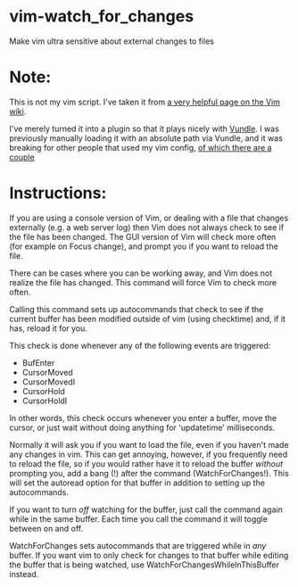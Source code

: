 vim-watch_for_changes
=====================

Make vim ultra sensitive about external changes to files

Note:
=====

This is not my vim script. I've taken it from [a very helpful page on the Vim wiki](http://vim.wikia.com/wiki/Have_Vim_check_automatically_if_the_file_has_changed_externally).

I've merely turned it into a plugin so that it plays nicely with [Vundle](https://github.com/gmarik/vundle). I was previously manually loading it with an absolute path via Vundle, and it was breaking for other people that used my vim config, [of which there are a couple](https://github.com/gee-forr/vim-files/stargazers)

Instructions:
=============

If you are using a console version of Vim, or dealing
with a file that changes externally (e.g. a web server log)
then Vim does not always check to see if the file has been changed.
The GUI version of Vim will check more often (for example on Focus change),
and prompt you if you want to reload the file.

There can be cases where you can be working away, and Vim does not
realize the file has changed. This command will force Vim to check
more often.

Calling this command sets up autocommands that check to see if the
current buffer has been modified outside of vim (using checktime)
and, if it has, reload it for you.

This check is done whenever any of the following events are triggered:
* BufEnter
* CursorMoved
* CursorMovedI
* CursorHold
* CursorHoldI

In other words, this check occurs whenever you enter a buffer, move the cursor,
or just wait without doing anything for 'updatetime' milliseconds.

Normally it will ask you if you want to load the file, even if you haven't made
any changes in vim. This can get annoying, however, if you frequently need to reload
the file, so if you would rather have it to reload the buffer *without*
prompting you, add a bang (!) after the command (WatchForChanges!).
This will set the autoread option for that buffer in addition to setting up the
autocommands.

If you want to turn *off* watching for the buffer, just call the command again while
in the same buffer. Each time you call the command it will toggle between on and off.

WatchForChanges sets autocommands that are triggered while in *any* buffer.
If you want vim to only check for changes to that buffer while editing the buffer
that is being watched, use WatchForChangesWhileInThisBuffer instead.
